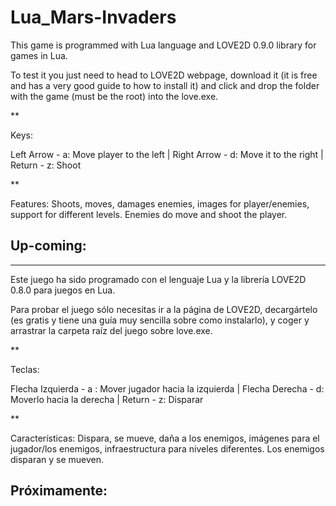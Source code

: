 Lua_Mars-Invaders
=================

This game is programmed with Lua language and LOVE2D 0.9.0 library for games in Lua.

To test it you just need to head to LOVE2D webpage, download it (it is free and has a very good guide to how to install it) and click and drop the folder with the game (must be the root) into the love.exe.

**

Keys:

Left Arrow - a: Move player to the left | 
Right Arrow - d: Move it to the right | 
Return - z: Shoot

**

Features:
Shoots, moves, damages enemies, images for player/enemies, support for different levels.
Enemies do move and shoot the player.

Up-coming:
---

----------------------------------------------------------------------------------------------------------------------

Este juego ha sido programado con el lenguaje Lua y la librería LOVE2D 0.8.0 para juegos en Lua.

Para probar el juego sólo necesitas ir a la página de LOVE2D, decargártelo (es gratis y tiene una guía muy sencilla sobre como instalarlo), y coger y arrastrar la carpeta raíz del juego sobre love.exe.

**

Teclas:

Flecha Izquierda - a : Mover jugador hacia la izquierda | 
Flecha Derecha - d: Moverlo hacia la derecha | 
Return - z: Disparar

**

Características:
Dispara, se mueve, daña a los enemigos, imágenes para el jugador/los enemigos, infraestructura para niveles diferentes.
Los enemigos disparan y se mueven.


Próximamente:
---
